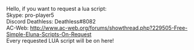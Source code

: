 Hello, if you want to request a lua script:</br>
Skype: pro-player5</br>
Discord Deathless: Deathless#8082</br>
AC-Web: http://www.ac-web.org/forums/showthread.php?229505-Free-Simple-Eluna-Scripts-On-Request
</br>
Every requested LUA script will be on here!
